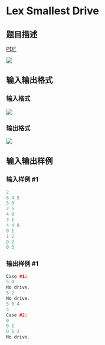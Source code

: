 # Lex Smallest Drive

## 题目描述

[problemUrl]: https://uva.onlinejudge.org/index.php?option=com_onlinejudge&Itemid=8&category=20&page=show_problem&problem=1743

[PDF](https://uva.onlinejudge.org/external/108/p10802.pdf)

![](https://cdn.luogu.com.cn/upload/vjudge_pic/UVA10802/6afea9a1c0aa7fd1fd514952727b77a83c4b59b0.png)

## 输入输出格式

### 输入格式

![](https://cdn.luogu.com.cn/upload/vjudge_pic/UVA10802/b68e39efea1a293a5ace6f8331a6b1395c4d935c.png)

### 输出格式

![](https://cdn.luogu.com.cn/upload/vjudge_pic/UVA10802/e7d8ba9824e2f2cbeca8504e0dc9efdecd15df0b.png)

## 输入输出样例

### 输入样例 #1

```cpp
2
6 4 5
5 0
2 5
4 0
3 1
4 4 0
0 1
1 2
0 2
0 3
```


### 输出样例 #1

```cpp
Case #1:
5 0
No drive.
5 2
No drive.
5 0 4
5
Case #2:
0
0 1
0 1 2
No drive.
```


